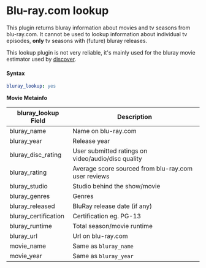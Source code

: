 # Blu-ray.com lookup

This plugin returns bluray information about movies and tv seasons from blu-ray.com. It cannot be used to lookup information about individual tv episodes, **only** tv seasons with (future) bluray releases.

This lookup plugin is not very reliable, it's mainly used for the bluray movie estimator used by [discover](discover).

#### Syntax

```yaml
bluray_lookup: yes
```
**Movie Metainfo**

| bluray_lookup Field  |  Description  |
| --- | --- |
| bluray_name |  Name on blu-ray.com  |
| bluray_year |  Release year  |
| bluray_disc_rating |  User submitted ratings on video/audio/disc quality  |
| bluray_rating |  Average score sourced from blu-ray.com user reviews  |
| bluray_studio |  Studio behind the show/movie  |
| bluray_genres |  Genres  |
| bluray_released |  BluRay release date (if any)  |
| bluray_certification | Certification eg. PG-13 |
| bluray_runtime |  Total season/movie runtime  |
| bluray_url |  Url on blu-ray.com  |
| movie_name |  Same as `bluray_name`  |
| movie_year |  Same as `bluray_year` |
